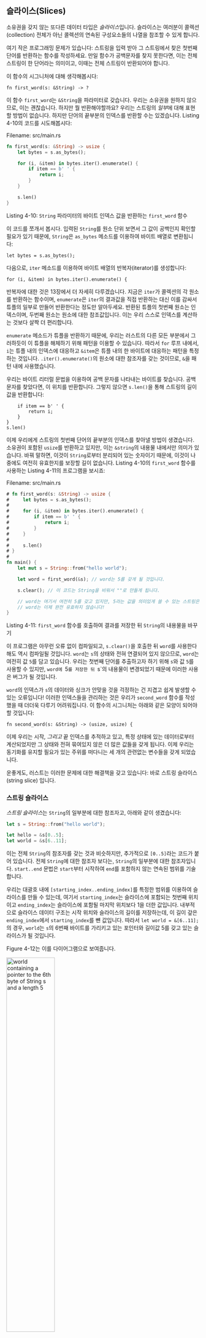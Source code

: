 ## 슬라이스(Slices)

소유권을 갖지 않는 또다른 데이터 타입은 *슬라이스*입니다. 슬라이스는 여러분이 콜렉션(collection)
전체가 아닌 콜렉션의 연속된 구성요소들의 나열을 참조할 수 있게 합니다.

여기 작은 프로그래밍 문제가 있습니다: 스트링을 입력 받아 그 스트링에서 찾은 첫번째 단어를 반환하는
함수를 작성하세요. 만일 함수가 공백문자를 찾지 못한다면, 이는 전체 스트링이 한 단어라는 의미이고,
이때는 전체 스트링이 반환되어야 합니다.

이 함수의 시그니처에 대해 생각해봅시다:

```rust,ignore
fn first_word(s: &String) -> ?
```

이 함수 `first_word`는 `&String`을 파라미터로 갖습니다. 우리는 소유권을 원하지 않으므로, 이는
괜찮습니다. 하지만 뭘 반환해야할까요? 우리는 스트링의 *일부*에 대해 표현할 방법이 없습니다. 하지만
단어의 끝부분의 인덱스를 반환할 수는 있겠습니다. Listing 4-10의 코드를 시도해봅시다:

<span class="filename">Filename: src/main.rs</span>

```rust
fn first_word(s: &String) -> usize {
    let bytes = s.as_bytes();

    for (i, &item) in bytes.iter().enumerate() {
        if item == b' ' {
            return i;
        }
    }

    s.len()
}
```

<span class="caption">Listing 4-10: `String` 파라미터의 바이트 인덱스 값을 반환하는
`first_word` 함수</span>

이 코드를 쪼개서 봅시다. 입력된 `String`를 원소 단위 보면서 그 값이 공백인지 확인할 필요가 있기
때문에, `String`은 `as_bytes` 메소드를 이용하여 바이트 배열로 변환됩니다:

```rust,ignore
let bytes = s.as_bytes();
```

다음으로, `iter` 메소드를 이용하여 바이트 배열의 반복자(iterator)를 생성합니다:

```rust,ignore
for (i, &item) in bytes.iter().enumerate() {
```

반복자에 대한 것은 13장에서 더 자세히 다루겠습니다. 지금은 `iter`가 콜렉션의 각 원소를 반환하는 함수이며,
`enumerate`은 `iter`의 결과값을 직접 반환하는 대신 이를 감싸서 튜플의 일부로 만들어 반환한다는 정도만
알아두세요. 반환된 튜플의 첫번째 원소는 인덱스이며, 두번째 원소는 원소에 대한 참조값입니다. 이는 우리 스스로
인덱스를 계산하는 것보다 살짝 더 편리합니다.

`enumerate` 메소드가 튜플을 반환하기 때문에, 우리는 러스트의 다른 모든 부분에서 그러하듯이 이 튜플을
해체하기 위해 패턴을 이용할 수 있습니다. 따라서 `for` 루프 내에서, `i`는 튜플 내의 인덱스에 대응하고
`&item`은 튜플 내의 한 바이트에 대응하는 패턴을 특정하는 것입니다. `.iter().enumerate()`의
원소에 대한 참조자를 갖는 것이므로, `&`을 패턴 내에 사용했습니다.

우리는 바이트 리터럴 문법을 이용하여 공백 문자를 나타내는 바이트를 찾습니다. 공백 문자를 찾았다면,
이 위치를 반환합니다. 그렇지 않으면 `s.len()`을 통해 스트링의 길이값을 반환합니다:

```rust,ignore
    if item == b' ' {
        return i;
    }
}
s.len()
```

이제 우리에게 스트링의 첫번째 단어의 끝부분의 인덱스를 찾아낼 방법이 생겼습니다. 소유권이 포함된
`usize`를 반환하고 있지만, 이는 `&string`의 내용물 내에서만 의미가 있습니다. 바꿔 말하면,
이것이 `String`로부터 분리되어 있는 숫자이기 때문에, 이것이 나중에도 여전히 유효한지를 보장할
길이 없습니다. Listing 4-10의 `first_word` 함수를 사용하는 Listing 4-11의 프로그램을
보시죠:

<span class="filename">Filename: src/main.rs</span>

```rust
# fn first_word(s: &String) -> usize {
#     let bytes = s.as_bytes();
#
#     for (i, &item) in bytes.iter().enumerate() {
#         if item == b' ' {
#             return i;
#         }
#     }
#
#     s.len()
# }
#
fn main() {
    let mut s = String::from("hello world");

    let word = first_word(&s); // word는 5를 갖게 될 것입니다.

    s.clear(); // 이 코드는 String을 비워서 ""로 만들게 됩니다.

    // word는 여기서 여전히 5를 갖고 있지만, 5라는 값을 의미있게 쓸 수 있는 스트링은 이제 없습니다.
    // word는 이제 완전 유효하지 않습니다!
}
```

<span class="caption">Listing 4-11: `first_word` 함수를 호출하여 결과를 저장한 뒤
`String`의 내용물을 바꾸기</span>

이 프로그램은 아무런 오류 없이 컴파일되고, `s.clear()`을 호출한 뒤 `word`를 사용한다 해도
역시 컴파일될 것입니다. `word`는 `s`의 상태와 전혀 연결되어 있지 않으므로, `word`는 여전히 값
`5`를 담고 있습니다. 우리는 첫번째 단어를 추출하고자 하기 위해 `s`와 값 `5`를 사용할 수 있지만,
`word에 `5`를 저장한 뒤 `s`의 내용물이 변경되었기 때문에 이러한 사용은 버그가 될 것입니다.

`word`의 인덱스가 `s`의 데이터와 싱크가 안맞을 것을 걱정하는 건 지겹고 쉽게 발생할 수 있는 오류입니다!
이러한 인덱스들을 관리하는 것은 우리가 `second_word` 함수를 작성했을 때 더더욱 다루기 어려워집니다.
이 함수의 시그니처는 아래와 같은 모양이 되어야 할 것입니다:

```rust,ignore
fn second_word(s: &String) -> (usize, usize) {
```

이제 우리는 시작, *그리고* 끝 인덱스를 추적하고 있고, 특정 상태에 있는 데이터로부터 계산되었지만
그 상태와 전혀 묶여있지 않은 더 많은 값들을 갖게 됩니다. 이제 우리는 동기화를 유지할 필요가 있는
주위를 떠다니는 세 개의 관련없는 변수들을 갖게 되었습니다.

운좋게도, 러스트는 이러한 문제에 대한 해결책을 갖고 있습니다: 바로 스트링 슬라이스(string slice)
입니다.

###  스트링 슬라이스

*스트링 슬라이스*는 `String`의 일부분에 대한 참조자고, 아래와 같이 생겼습니다:

```rust
let s = String::from("hello world");

let hello = &s[0..5];
let world = &s[6..11];
```

이는 전체 `String`의 참조자를 갖는 것과 비슷하지만, 추가적으로 `[0..5]`라는 코드가 붙어 있습니다.
전체 `String`에 대한 참조자 보다는, `String`의 일부분에 대한 참조자입니다. `start..end` 문법은
`start`부터 시작하여 `end`를 포함하지 않는 연속된 범위를 기술합니다.

우리는 대괄호 내에 `[starting_index..ending_index]`를 특정한 범위를 이용하여 슬라이스를 만들
수 있는데, 여기서 `starting_index`는 슬라이스에 포함되는 첫번째 위치이고 `ending_index`는
슬라이스에 포함될 마지막 위치보다 1을 더한 값입니다. 내부적으로 슬라이스 데이터 구조는 시작 위치와
슬라이스의 길이를 저장하는데, 이 길이 갚은 `ending_index`에서 `starting_index`를 뺸 값입니다.
따라서 `let world = &[6..11];`의 경우, `world`는 `s`의 6번째 바이트를 가리키고 있는 포인터와
길이값 5를 갖고 있는 슬라이스가 될 것입니다.

Figure 4-12는 이를 다이어그램으로 보여줍니다.

<img alt="world containing a pointer to the 6th byte of String s and a length 5" src="img/trpl04-06.svg" class="center" style="width: 50%;" />

<span class="caption">Figure 4-12: `String`의 일부를 참조하는 스트링 슬라이스</span>

러스트의 `..` 범위 문법을 사용하여, 여러분이 만일 첮번째 인덱스(즉 0)에서부터 시작하길 원한다면,
두 개의 마침표 전의 값은 생략할 수 있습니다. 다시 말하면, 아래의 두 줄은 동일한 표현입니다:

```rust
let s = String::from("hello");

let slice = &s[0..2];
let slice = &s[..2];
```

비슷한 이치로, 만일 여러분의 슬라이스가 `String`의 마지막 바이트까지 포함한다면, 여러분은 끝의
숫자를 생략할 수 있습니다. 이는 아래 두 줄의 표현이 동일하다는 의미입니다:

```rust
let s = String::from("hello");

let len = s.len();

let slice = &s[3..len];
let slice = &s[3..];
```

여러분은 또한 전체 스트링의 슬라이스를 만들기 위해 양쪽 값을 모두 생략할 수 있습니다. 따라서 아래
두 줄의 표현은 동일합니다:

```rust
let s = String::from("hello");

let len = s.len();

let slice = &s[0..len];
let slice = &s[..];
```

이 모든 정보를 잘 기억하시고, `first_word`가 슬라이스를 반환하도록 다시 작성해봅시다.
“스트링 슬라이스”를  나타내는 타입은 `&str`로 씁니다:

<span class="filename">Filename: src/main.rs</span>

```rust
fn first_word(s: &String) -> &str {
    let bytes = s.as_bytes();

    for (i, &item) in bytes.iter().enumerate() {
        if item == b' ' {
            return &s[0..i];
        }
    }

    &s[..]
}
```

우리는 Listing 4-10에서 작성한 것과 같은 방법으로 공백 문자가 첫번째로 나타난 지점을 찾아서 단어의
끝 인덱스를 얻어냅니다. 공백 문자를 찾으면, 스트링의 시작과 공백 문자의 인덱스를 각각 시작과 끝 인덱스로
사용하여 스트링 슬라이스를 반환합니다.

이제 `first_word`가 호출되면, 해당 데이터와 묶여있는 하나의 값을 반환받게 되었습니다. 이 값은
슬라이스의 시작 위치에 대한 참조자와 슬라이스의 원소 개수로 이루어져 있습니다.

`second_word` 함수에 대해서도 마찬가지로 슬라이스를 반환하는 형식이 잘 동작할 것입니다:

```rust,ignore
fn second_word(s: &String) -> &str {
```

우리는 이제 엉망이 되기 훨씬 힘든 직관적인 API를 갖게 되었는데, 이는 컴파일러가 `String`에 대한
참조자들이 유효한 상태로 남아있게끔 보장할 것이기 때문입니다. 첫번째 단어의 끝 인덱스를 찾았지만,
그 후 스트링을 비워버려서 인덱스가 유효하지 않게되는 Listing 4-11의 프로그램 내의 버그를 기억하시나요?
그런 코드는 논리적으로 맞지 않지만 어떠한 즉각적인 오류도 보여주지 못합니다. 그런 문제는 우리가
비어 있는 스트링에 대해 첫번째 단어의 인덱스를 사용하고자 시도할 경우에나 나타나게 될 것입니다.
슬라이스는 이러한 버그를 불가능하게 만들고 우리가 코드 내에서 발생할 수 있는 문제를 훨씬 일찍 알게
해줍니다. `first_word`의 슬라이스 버젼을 이용하는 것은 컴파일 타임 오류를 발생시킬 것입니다:

<span class="filename">Filename: src/main.rs</span>

```rust,ignore
fn main() {
    let mut s = String::from("hello world");

    let word = first_word(&s);

    s.clear(); // Error!
}
```

여기 컴파일 오류 메세지를 보시죠:

```text
17:6 error: cannot borrow `s` as mutable because it is also borrowed as
            immutable [E0502]
    s.clear(); // Error!
    ^
15:29 note: previous borrow of `s` occurs here; the immutable borrow prevents
            subsequent moves or mutable borrows of `s` until the borrow ends
    let word = first_word(&s);
                           ^
18:2 note: previous borrow ends here
fn main() {

}
^
```

빌림 규칙에서 우리가 만일 무언가에 대한 불변 참조자를 만들었을 경우, 가변 참조자를 만들 수 없다는
점을 상기해보세요. `clear` 함수가 `String`을 잘라낼 필요가 있기 때문에, 이 함수는 가변 참조자를
갖기 위한 시도를 할 것이고, 이는 실패하게 됩니다. 러스트는 우리의 API를 사용하기 쉽게 해줄 뿐만 아니라
이러한 종류의 오류 전체를 컴파일 타임에 제거해 줍니다!

#### 스트링 리터럴은 슽라이스입니다

스트링 리터럴이 바이너리 안에 저장된다고 하는 얘기를 상기해봅시다. 이제 슬라이스에 대해 알았으니,
우리는 스트링 리터럴을 적합하게 이해할 수 있습니다:

```rust
let s = "Hello, world!";
```

여기서 `s`의 타입은 `&str`입니다: 이것은 바이너리의 특정 지점을 가리키고 있는 슬라이스입니다.
이는 왜 스트링 리터럴이 불변인가도 설명해줍니다; `&str`은 불번 참조자이기 때문입니다.

#### 파라미터로서의 스트링 슬라이스

여러분이 리터럴과 `String`의 슬라이스를 얻을 수 있다는 것을 알게 되었다면 `first_word` 함수를
한번 더 개선시킬 수 있는데, 바로 이 함수의 시그니처입니다:

```rust,ignore
fn first_word(s: &String) -> &str {
```

더 경험이 많은 러스트인이라면 대신 아래와 같이 작성하는데, 그 이유는 `String`과 `&str` 둘 모두에
대한 같은 함수를 사용할 수 있도록 해주기 때문입니다.

```rust,ignore
fn first_word(s: &str) -> &str {
```

만일 우리가 스트링 슬라이스를 갖고 있다면, 이를 바로 넘길 수 있습니다. `String`을 갖고 있다면,
이 `String`의 전체 슬라이스를 넘길 수 있습니다. 함수가 `String`의 참조자 대신 스트링 슬라이스를
갖도록 정의하는 것은 우리의 API를 어떠한 기능적인 손실 없이도 더 일반적이고 유용하게 해줍니다:

<span class="filename">Filename: src/main.rs</span>

```rust
# fn first_word(s: &str) -> &str {
#     let bytes = s.as_bytes();
#
#     for (i, &item) in bytes.iter().enumerate() {
#         if item == b' ' {
#             return &s[0..i];
#         }
#     }
#
#     &s[..]
# }
fn main() {
    let my_string = String::from("hello world");

    // first_word가 `String`의 슬라이스로 동작합니다.
    let word = first_word(&my_string[..]);

    let my_string_literal = "hello world";

    // first_word가 스트링 리터럴의 슬라이스로 동작합니다.
    let word = first_word(&my_string_literal[..]);

    // 스트링 리터럴은 *또한* 스트링 슬라이스이기 때문에,
    // 아래 코드도 슬라이스 문법 없이 동작합니다!
    let word = first_word(my_string_literal);
}
```

### 그 밖의 슬라이스들

스트링 슬라이스는 여러분이 상상하는 바와 같이, 스트링에 특정되어 있습니다. 하지만 더 일반적인
슬라이스 타입도 역시 있습니다. 아래 배열을 보시죠:

```rust
let a = [1, 2, 3, 4, 5];
```

우리가 스트링의 일부를 참조하고 싶어할 수 있는 것처럼, 배열의 일부를 참조하고 싶을 수 있고, 그러면
아래와 같이 쓸 수 있습니다:

```rust
let a = [1, 2, 3, 4, 5];

let slice = &a[1..3];
```

이 슬라이스는 `&[i32]` 타입을 갖습니다. 이는 스트링 슬라이스가 동작하는 방법과 똑같이, 슬라이스의
첫번째 원소에 대한 참조자와 슬라이스의 길이를 저장하는 방식으로 동작합니다. 여러분은 다른 모든 종류의
콜렉션들에 대하여 이런 종류의 슬라이스를 이용할 수 있습니다. 벡터에 대해서 8장에서 이야기할 때 이러한
콜렉션에 대해 더 자세히 다루겠습니다.

## 정리

소유권, 빌림, 그리고 슬라이스의 개념은 러스트 프로그램의 메모리 안정성을 컴파일 타임에 보장하는 것입니다.
러스트 언어는 다른 시스템 프로그래밍 언어와 같이 여러분의 메모리 사용에 대한 제어권을 주지만, 데이터의
소유자가 스코프 밖으로 벗어났을 때 소유자가 자동적으로 데이터를 버리도록 하는 것은 곧 여러분이 이러한
제어를 위해 추가적인 코드 작성이나 디버깅을 하지 않아도 된다는 뜻입니다.

소유권은 러스트의 다른 수많은 부분이 어떻게 동작하는지에 영향을 주므로, 이 책의 남은 부분 전체에 걸쳐
이 개념들에 대해 더 이야기할 것입니다. 다음 장으로 넘어가서 데이터들을 함께 그룹짓는 `struct`를
보겠습니다.
